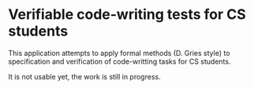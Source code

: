 # Verifiable code-writing tests for CS students
This application attempts to apply formal methods (D. Gries style) to specification and verification of code-writting tasks for CS students.

It is not usable yet, the work is still in progress.
